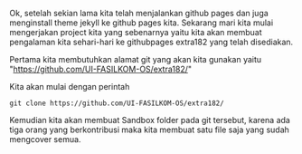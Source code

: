 Ok, setelah sekian lama kita telah menjalankan github pages dan juga menginstall theme jekyll ke github pages kita. Sekarang mari kita mulai
mengerjakan project kita yang sebenarnya yaitu kita akan membuat pengalaman kita sehari-hari ke githubpages extra182 yang telah
disediakan.

Pertama kita membutuhkan alamat git yang akan kita gunakan yaitu "https://github.com/UI-FASILKOM-OS/extra182/"

Kita akan mulai dengan perintah

```
git clone https://github.com/UI-FASILKOM-OS/extra182/
```

Kemudian kita akan membuat Sandbox folder pada git tersebut, karena ada tiga orang yang berkontribusi maka kita membuat satu file saja yang sudah mengcover semua.
